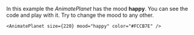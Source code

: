 In this example the _AnimatePlanet_ has the mood <b>happy</b>. You can see the code and play with it. Try to change the mood to any other.

```
<AnimatePlanet size={220} mood="happy" color="#FCCB7E" />
```

